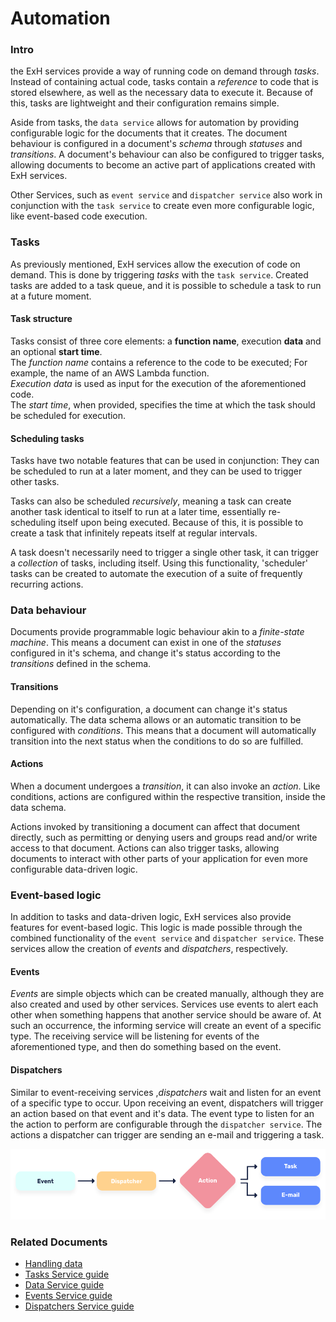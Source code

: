 # Automation

### Intro <a href="markdown-header-introduction" id="markdown-header-introduction"></a>

the ExH services provide a way of running code on demand through _tasks_. Instead of containing actual code, tasks contain a _reference_ to code that is stored elsewhere, as well as the necessary data to execute it. Because of this, tasks are lightweight and their configuration remains simple.

Aside from tasks, the `data service` allows for automation by providing configurable logic for the documents that it creates.  The document behaviour is configured in a document's _schema_ through _statuses_ and _transitions_. A document's behaviour can also be configured to trigger tasks, allowing documents to become an active part of applications created with ExH services.

Other Services, such as `event service` and `dispatcher service` also work in conjunction with the `task service` to create even more configurable logic, like event-based code execution.

### Tasks <a href="markdown-header-tasks" id="markdown-header-tasks"></a>

As previously mentioned, ExH services allow the execution of code on demand. This is done by triggering _tasks_ with the `task service`. Created tasks are added to a task queue, and it is possible to schedule a task to run at a future moment.

#### Task structure <a href="markdown-header-task-structure" id="markdown-header-task-structure"></a>

Tasks consist of three core elements: a **function name**, execution **data** and an optional **start time**.\
The _function name_ contains a reference to the code to be executed; For example, the name of an AWS Lambda function.\
_Execution data_ is used as input for the execution of the aforementioned code.\
The _start time_, when provided, specifies the time at which the task should be scheduled for execution.

#### Scheduling tasks <a href="markdown-header-scheduling-tasks" id="markdown-header-scheduling-tasks"></a>

Tasks have two notable features that can be used in conjunction: They can be scheduled to run at a later moment, and they can be used to trigger other tasks.

Tasks can also be scheduled _recursively_, meaning a task can create another task identical to itself to run at a later time, essentially re-scheduling itself upon being executed. Because of this, it is possible to create a task that infinitely repeats itself at regular intervals.

A task doesn't necessarily need to trigger a single other task, it can trigger a _collection_ of tasks, including itself. Using this functionality, 'scheduler' tasks can be created to automate the execution of a suite of frequently recurring actions.

### Data behaviour <a href="markdown-header-data-behaviour" id="markdown-header-data-behaviour"></a>

Documents provide programmable logic behaviour akin to a _finite-state machine_. This means a document can exist in one of the _statuses_ configured in it's schema, and change it's status according to the _transitions_ defined in the schema.

#### Transitions <a href="markdown-header-transitions" id="markdown-header-transitions"></a>

Depending on it's configuration, a document can change it's status automatically. The data schema allows or an automatic transition to be configured with _conditions_. This means that a document will automatically transition into the next status when the conditions to do so are fulfilled.

#### Actions <a href="markdown-header-actions" id="markdown-header-actions"></a>

When a document undergoes a _transition_, it can also invoke an _action_. Like conditions, actions are configured within the respective transition, inside the data schema.

Actions invoked by transitioning a document can affect that document directly, such as permitting or denying users and groups read and/or write access to that document. Actions can also trigger tasks, allowing documents to interact with other parts of your application for even more configurable data-driven logic.

### Event-based logic <a href="markdown-header-event-based-logic" id="markdown-header-event-based-logic"></a>

In addition to tasks and data-driven logic, ExH services also provide features for event-based logic. This logic is made possible through the combined functionality of the `event service` and `dispatcher service`. These services allow the creation of _events_ and _dispatchers_, respectively.

#### Events <a href="markdown-header-events" id="markdown-header-events"></a>

_Events_ are simple objects which can be created manually, although they are also created and used by other services. Services use events to alert each other when something happens that another service should be aware of. At such an occurrence, the informing service will create an event of a specific type. The receiving service will be listening for events of the aforementioned type, and then do something based on the event.

#### Dispatchers <a href="markdown-header-dispatchers" id="markdown-header-dispatchers"></a>

Similar to event-receiving services ,_dispatchers_ wait and listen for an event of a specific type to occur. Upon receiving an event, dispatchers will trigger an action based on that event and it's data. The event type to listen for an the action to perform are configurable through the `dispatcher service`. The actions a dispatcher can trigger are sending an e-mail and triggering a task.

![event\_flowchart](<../.gitbook/assets/Automation - Dispatchers scheme.png>)

### Related Documents <a href="markdown-header-related-documents" id="markdown-header-related-documents"></a>

* [Handling data](https://bitbucket.org/extrahorizon/exhz-user-guide/src/5c89db24939dfd20e92c10df46a532724ff545af/handleData.md)
* [Tasks Service guide](https://developers.extrahorizon.io/services/?service=tasks-service\&redirectToVersion=1)
* [Data Service guide](https://developers.extrahorizon.io/services/?service=data-service\&redirectToVersion=1)
* [Events Service guide](https://developers.extrahorizon.io/services/?service=events-service\&redirectToVersion=1)
* [Dispatchers Service guide](https://developers.extrahorizon.io/services/?service=dispatchers-service\&redirectToVersion=1)
